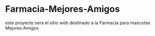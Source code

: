 # Farmacia-Mejores-Amigos
este proyecto sera el sitio web destinado a la Farmacia para mascotas Mejores Amigos
